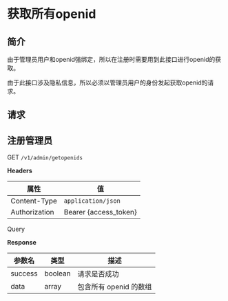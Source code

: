 # 获取所有openid

## 简介

由于管理员用户和openid强绑定，所以在注册时需要用到此接口进行openid的获取。

由于此接口涉及隐私信息，所以必须以管理员用户的身份发起获取openid的请求。

## &#x20;请求

## 注册管理员

GET `/v1/admin/getopenids`

**Headers**

| 属性            | 值                      |
| ------------- | ---------------------- |
| Content-Type  | `application/json`     |
| Authorization | Bearer {access\_token} |

Query

**Response**

| 参数名     | 类型      | 描述              |
| ------- | ------- | --------------- |
| success | boolean | 请求是否成功          |
| data    | array   | 包含所有 openid 的数组 |
